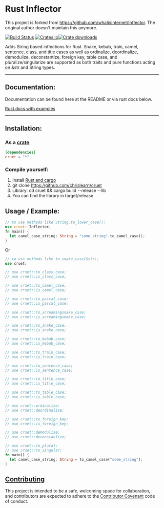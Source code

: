 # Rust Inflector

This project is forked from https://github.com/whatisinternet/Inflector. The original author doesn't maintain this anymore.

[![Build Status](https://travis-ci.org/chrislearn/cruet.svg?branch=master)](https://travis-ci.org/chrislearn/cruet) [![Crates.io](https://img.shields.io/crates/v/cruet.svg)](https://crates.io/crates/cruet)[![Crate downloads](https://img.shields.io/crates/d/cruet.svg)](https://crates.io/crates/cruet)


Adds String based inflections for Rust. Snake, kebab, train, camel,
sentence, class, and title cases as well as ordinalize,
deordinalize, demodulize, deconstantize, foreign key, table case, and pluralize/singularize are supported as both traits and pure functions
acting on &str and String types.

-----
## Documentation:

Documentation can be found here at the README or via rust docs below.

[Rust docs with examples](https://docs.rs/cruet)

-----

## Installation:

### As a [crate](http://crates.io)

```toml
[dependencies]
cruet = "*"
```

### Compile yourself:

1. Install [Rust and cargo](http://doc.crates.io/)
2. git clone https://github.com/chrislearn/cruet
3. Library: cd cruet && cargo build --release --lib
4. You can find the library in target/release

## Usage / Example:

```rust
// to use methods like String.to_lower_case();
use cruet::Inflector;
fn main() {
  let camel_case_string: String = "some_string".to_camel_case();
}

```

Or

```rust
// to use methods like to_snake_case(&str);
use cruet;

// use cruet::to_class_case;
// use cruet::is_class_case;

// use cruet::to_camel_case;
// use cruet::is_camel_case;

// use cruet::to_pascal_case;
// use cruet::is_pascal_case;

// use cruet::to_screamingsnake_case;
// use cruet::is_screamingsnake_case;

// use cruet::to_snake_case;
// use cruet::is_snake_case;

// use cruet::to_kebab_case;
// use cruet::is_kebab_case;

// use cruet::to_train_case;
// use cruet::is_train_case;

// use cruet::to_sentence_case;
// use cruet::is_sentence_case;

// use cruet::to_title_case;
// use cruet::is_title_case;

// use cruet::to_table_case;
// use cruet::is_table_case;

// use cruet::ordinalize;
// use cruet::deordinalize;

// use cruet::to_foreign_key;
// use cruet::is_foreign_key;

// use cruet::demodulize;
// use cruet::deconstantize;

// use cruet::to_plural;
// use cruet::to_singular;
fn main() {
  let camel_case_string: String = to_camel_case("some_string");
}
```

## [Contributing](CONTRIBUTING.md)

This project is intended to be a safe, welcoming space for collaboration, and contributors are expected to adhere to the [Contributor Covenant](http://contributor-covenant.org) code of conduct.
